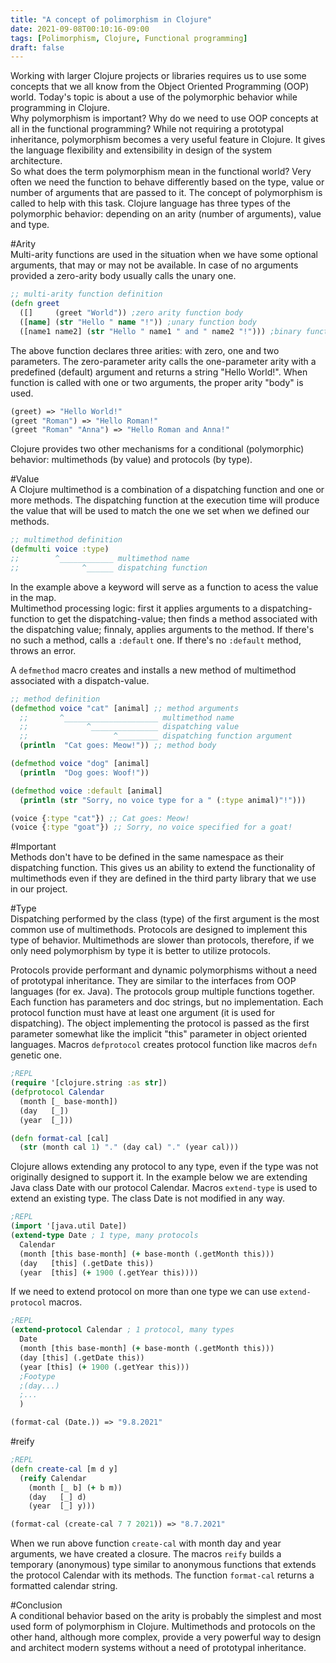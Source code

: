 ```yaml
---
title: "A concept of polimorphism in Clojure"
date: 2021-09-08T00:10:16-09:00
tags: [Polimorphism, Clojure, Functional programming]
draft: false
---
```


Working with larger Clojure projects or libraries requires us to use some concepts that we all know from the Object Oriented Programming (OOP) world. Today's topic is about a use of the polymorphic behavior while programming in Clojure.  
Why polymorphism is important? Why do we need to use OOP concepts at all in the functional programming? While not requiring a prototypal inheritance,  polymorphism becomes a very useful feature in Clojure. It gives the language flexibility and extensibility in design of the system architecture.  
So what does the term polymorphism mean in the functional world? Very often we need the function to behave differently based on the type, value or number of arguments that are passed to it. The concept of polymorphism is called to help with this task.
Clojure language has three types of the polymorphic behavior: depending on an arity (number of arguments), value and type.

#Arity  
Multi-arity functions are used in the situation when we have some optional arguments, that may or may not be available. In case of no arguments provided a zero-arity body usually calls the unary one.
```clojure
;; multi-arity function definition
(defn greet
  ([]     (greet "World")) ;zero arity function body
  ([name] (str "Hello " name "!")) ;unary function body
  ([name1 name2] (str "Hello " name1 " and " name2 "!"))) ;binary function body
```
The above function declares three arities: with zero, one and two parameters. The zero-parameter arity calls the one-parameter arity with a predefined (default) argument and returns a string "Hello World!". When function is called with one or two arguments, the proper arity "body" is used.
```clojure
(greet) => "Hello World!"
(greet "Roman") => "Hello Roman!"
(greet "Roman" "Anna") => "Hello Roman and Anna!"
```
 Clojure provides two other mechanisms for a conditional (polymorphic) behavior: multimethods (by value) and protocols (by type).

#Value  
A Clojure multimethod is a combination of a dispatching function and one or more methods. The dispatching function at the execution time will produce the value that will be used to match the one we set when we defined our methods.
```clojure
;; multimethod definition
(defmulti voice :type)
;;        ^____________ multimethod name
;;              ^______ dispatching function
```
In the example above a keyword will serve as a function to acess the value in the map.  
Multimethod processing logic: first it applies arguments to a dispatching-function to get the dispatching-value; then finds a method associated with the dispatching value; finnaly, applies arguments to the method. If there's no such a method, calls a `:default` one. If there's no `:default` method, throws an error.  

A `defmethod` macro creates and installs a new method of multimethod associated with a dispatch-value.
```clojure
;; method definition
(defmethod voice "cat" [animal] ;; method arguments
  ;;       ^_____________________ multimethod name
  ;;             ^_______________ dispatching value
  ;;                   ^_________ dispatching function argument 
  (println  "Cat goes: Meow!")) ;; method body

(defmethod voice "dog" [animal]
  (println  "Dog goes: Woof!"))

(defmethod voice :default [animal]
  (println (str "Sorry, no voice type for a " (:type animal)"!")))

(voice {:type "cat"}) ;; Cat goes: Meow!
(voice {:type "goat"}) ;; Sorry, no voice specified for a goat!
```
#Important  
Methods don't have to be defined in the same namespace as their dispatching function. This gives us an ability to extend the functionality of multimethods even if they are defined in the third party library that we use in our project.

#Type  
Dispatching performed by the class (type) of the first argument is the most common use of multimethods. Protocols are designed to implement this type of behavior.  Multimethods are slower than protocols, therefore, if we only need polymorphism by type it is better to utilize protocols. 

Protocols provide performant and dynamic polymorphisms without a need of prototypal inheritance. They are similar to the interfaces from OOP languages (for ex. Java). The protocols group multiple functions together. Each function has parameters and doc strings, but no implementation. Each protocol function must have at least one argument (it is used for dispatching). The object implementing the protocol is passed as the first parameter somewhat like the implicit "this" parameter in object oriented languages. Macros `defprotocol` creates protocol function like macros `defn` genetic one.

```clojure
;REPL
(require '[clojure.string :as str])
(defprotocol Calendar
  (month [_ base-month])
  (day   [_])
  (year  [_]))

(defn format-cal [cal]
  (str (month cal 1) "." (day cal) "." (year cal)))
```

Clojure allows extending any protocol to any type, even if the type was not originally designed to support it. In the example below we are extending Java class Date with our protocol Calendar. Macros `extend-type` is used to extend an existing type. The class Date is not modified in any way.
```clojure
;REPL
(import '[java.util Date])
(extend-type Date ; 1 type, many protocols
  Calendar 
  (month [this base-month] (+ base-month (.getMonth this)))
  (day   [this] (.getDate this))
  (year  [this] (+ 1900 (.getYear this))))
```
If we need to extend protocol on more than one type we can use `extend-protocol` macros. 
```clojure
;REPL
(extend-protocol Calendar ; 1 protocol, many types
  Date
  (month [this base-month] (+ base-month (.getMonth this)))
  (day [this] (.getDate this))
  (year [this] (+ 1900 (.getYear this)))
  ;Footype
  ;(day...)
  ;...
  )

(format-cal (Date.)) => "9.8.2021"
```
#reify
```clojure
;REPL
(defn create-cal [m d y]
  (reify Calendar
    (month [_ b] (+ b m))
    (day   [_] d)
    (year  [_] y)))

(format-cal (create-cal 7 7 2021)) => "8.7.2021"  
```

When we run above function `create-cal` with month day and year arguments, we have created a closure. The macros `reify` builds a temporary (anonymous) type similar to anonymous functions that extends the protocol Calendar with its methods. The function `format-cal` returns a formatted calendar string.  

#Conclusion  
A conditional behavior based on the arity is probably the simplest and most used form of polymorphism in Clojure. Multimethods and protocols on the other hand, although more complex, provide a very powerful way to design and architect modern systems without a need of prototypal inheritance.
